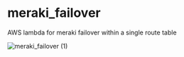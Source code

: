 # meraki_failover
AWS lambda for meraki failover within a single route table


![meraki_failover (1)](https://github.com/adamordal/meraki_failover/assets/12717516/77d1c976-8961-4bb1-8337-5152d7bf3b9d)
